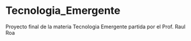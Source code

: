 # Tecnologia_Emergente
Proyecto final de la materia Tecnologia Emergente partida por el Prof. Raul Roa
